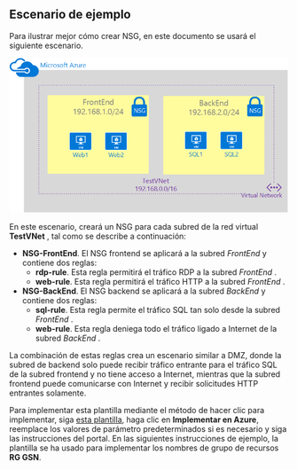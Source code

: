 ## <a name="sample-scenario"></a>Escenario de ejemplo
Para ilustrar mejor cómo crear NSG, en este documento se usará el siguiente escenario.

![Escenario de red virtual](./media/virtual-networks-create-nsg-scenario-include/figure1.png)

En este escenario, creará un NSG para cada subred de la red virtual **TestVNet** , tal como se describe a continuación: 

* **NSG-FrontEnd**. El NSG frontend se aplicará a la subred *FrontEnd* y contiene dos reglas:    
  * **rdp-rule**. Esta regla permitirá el tráfico RDP a la subred *FrontEnd* .
  * **web-rule**. Esta regla permitirá el tráfico HTTP a la subred *FrontEnd* .
* **NSG-BackEnd**. El NSG backend se aplicará a la subred *BackEnd* y contiene dos reglas:    
  * **sql-rule**. Esta regla permite el tráfico SQL tan solo desde la subred *FrontEnd* .
  * **web-rule**. Esta regla deniega todo el tráfico ligado a Internet de la subred *BackEnd* .

La combinación de estas reglas crea un escenario similar a DMZ, donde la subred de backend solo puede recibir tráfico entrante para el tráfico SQL de la subred frontend y no tiene acceso a Internet, mientras que la subred frontend puede comunicarse con Internet y recibir solicitudes HTTP entrantes solamente.

Para implementar esta plantilla mediante el método de hacer clic para implementar, siga [esta plantilla](http://github.com/telmosampaio/azure-templates/tree/master/201-IaaS-WebFrontEnd-SQLBackEnd-NSG), haga clic en **Implementar en Azure**, reemplace los valores de parámetro predeterminados si es necesario y siga las instrucciones del portal. En las siguientes instrucciones de ejemplo, la plantilla se ha usado para implementar los nombres de grupo de recursos **RG GSN**. 

